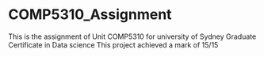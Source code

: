 # COMP5310_Assignment
This is the assignment of Unit COMP5310 for university of Sydney Graduate Certificate in Data science
This project achieved a mark of 15/15
